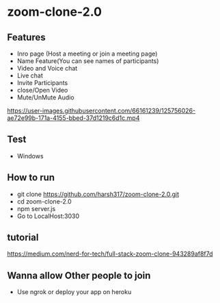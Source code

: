 # zoom-clone-2.0

## Features
- Inro page (Host a meeting or join a meeting page)
- Name Feature(You can see names of participants)
- Video and Voice chat
- Live chat
- Invite Participants
- close/Open Video
- Mute/UnMute Audio

https://user-images.githubusercontent.com/66161239/125756026-ae72e99b-171a-4155-bbed-37d1219c6d1c.mp4

## Test 
- Windows

## How to run
- git clone https://github.com/harsh317/zoom-clone-2.0.git
- cd zoom-clone-2.0
- npm server.js
- Go to LocalHost:3030 

## tutorial
https://medium.com/nerd-for-tech/full-stack-zoom-clone-943289af8f7d

## Wanna allow Other people to join
- Use ngrok or deploy your app on heroku
